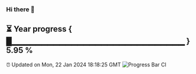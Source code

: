 ### Hi there 👋
⏳ Year progress { █▁▁▁▁▁▁▁▁▁▁▁▁▁▁▁▁▁▁▁▁▁▁▁▁▁▁▁▁▁ } 5.95 %
---
⏰ Updated on Mon, 22 Jan 2024 18:18:25 GMT
![Progress Bar CI](https://github.com/liununu/liununu/workflows/Progress%20Bar%20CI/badge.svg)

